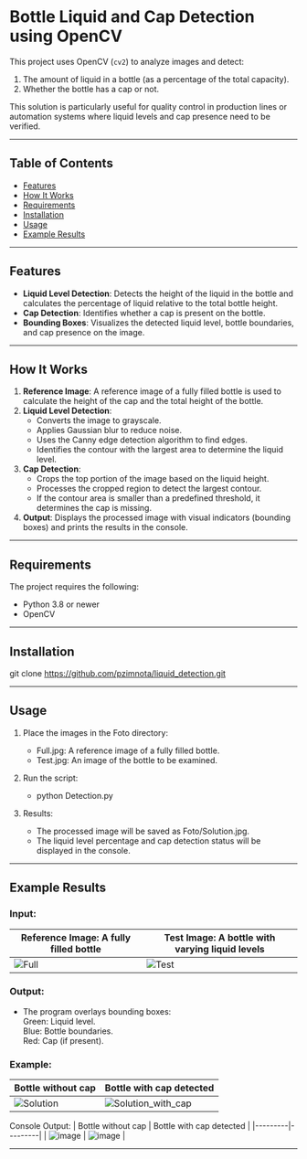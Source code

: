 # Bottle Liquid and Cap Detection using OpenCV

This project uses OpenCV (`cv2`) to analyze images and detect:
1. The amount of liquid in a bottle (as a percentage of the total capacity).
2. Whether the bottle has a cap or not.

This solution is particularly useful for quality control in production lines or automation systems where liquid levels and cap presence need to be verified.

---

## Table of Contents
- [Features](#features)
- [How It Works](#how-it-works)
- [Requirements](#requirements)
- [Installation](#installation)
- [Usage](#usage)
- [Example Results](#example-results)

---

## Features

- **Liquid Level Detection**: Detects the height of the liquid in the bottle and calculates the percentage of liquid relative to the total bottle height.
- **Cap Detection**: Identifies whether a cap is present on the bottle.
- **Bounding Boxes**: Visualizes the detected liquid level, bottle boundaries, and cap presence on the image.

---

## How It Works

1. **Reference Image**: A reference image of a fully filled bottle is used to calculate the height of the cap and the total height of the bottle.
2. **Liquid Level Detection**: 
   - Converts the image to grayscale.
   - Applies Gaussian blur to reduce noise.
   - Uses the Canny edge detection algorithm to find edges.
   - Identifies the contour with the largest area to determine the liquid level.
3. **Cap Detection**:
   - Crops the top portion of the image based on the liquid height.
   - Processes the cropped region to detect the largest contour.
   - If the contour area is smaller than a predefined threshold, it determines the cap is missing.
4. **Output**: Displays the processed image with visual indicators (bounding boxes) and prints the results in the console.

---

## Requirements

The project requires the following:
- Python 3.8 or newer
- OpenCV

---

## Installation
git clone https://github.com/pzimnota/liquid_detection.git

---

## Usage
1. Place the images in the Foto directory:
   - Full.jpg: A reference image of a fully filled bottle.
   - Test.jpg: An image of the bottle to be examined.
     
2. Run the script:
   - python Detection.py 
   
4. Results:
   - The processed image will be saved as Foto/Solution.jpg.
   - The liquid level percentage and cap detection status will be displayed in the console.

---

## Example Results
   ### Input:
| Reference Image: A fully filled bottle | Test Image: A bottle with varying liquid levels |
|---------|---------|
| ![Full](https://github.com/user-attachments/assets/82c84b26-43e5-4fcc-8b1e-bbf1782c453f) | ![Test](https://github.com/user-attachments/assets/20af7d9d-70aa-40c3-9959-b2e190deeb91) |
   
 
   ### Output:
   - The program overlays bounding boxes:\
      Green: Liquid level.\
      Blue: Bottle boundaries.\
      Red: Cap (if present).
   
   ### Example:
   | Bottle without cap | Bottle with cap detected |
   |---------|---------|
   | ![Solution](https://github.com/user-attachments/assets/d02610a5-a8f7-4203-b0fe-33e7d6df67a7) | ![Solution_with_cap](https://github.com/user-attachments/assets/2269debe-f1a6-45cb-b72d-f1c1679065e2) |

   Console Output:
   | Bottle without cap | Bottle with cap detected |
   |---------|---------|
   | ![image](https://github.com/user-attachments/assets/9a872133-6cea-4ed8-88a5-2f9ffd2517ba) | ![image](https://github.com/user-attachments/assets/fe995949-4f6a-47de-833a-f26e0085dc39) |


---
